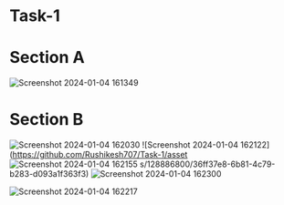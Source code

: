 # Task-1
# Section A
![Screenshot 2024-01-04 161349](https://github.com/Rushikesh707/Task-1/assets/128886800/f7034aab-acc9-4ee0-92d8-1da86a4a6366)
# Section B
![Screenshot 2024-01-04 162030](https://github.com/Rushikesh707/Task-1/assets/128886800/4e061c5d-03cc-4431-928a-d0655f5a6aa9)
![Screenshot 2024-01-04 162122](https://github.com/Rushikesh707/Task-1/asset
![Screenshot 2024-01-04 162155](https://github.com/Rushikesh707/Task-1/assets/128886800/5eab5757-6555-43e1-aca7-15177d04067e)
s/128886800/36ff37e8-6b81-4c79-b283-d093a1f363f3)
![Screenshot 2024-01-04 162300](https://github.com/Rushikesh707/Task-1/assets/128886800/a5c79aad-f467-4a92-9fcf-c3933891a2a0)

![Screenshot 2024-01-04 162217](https://github.com/Rushikesh707/Task-1/assets/128886800/d7d33b34-adf8-47b2-af69-3666c49e3199)
